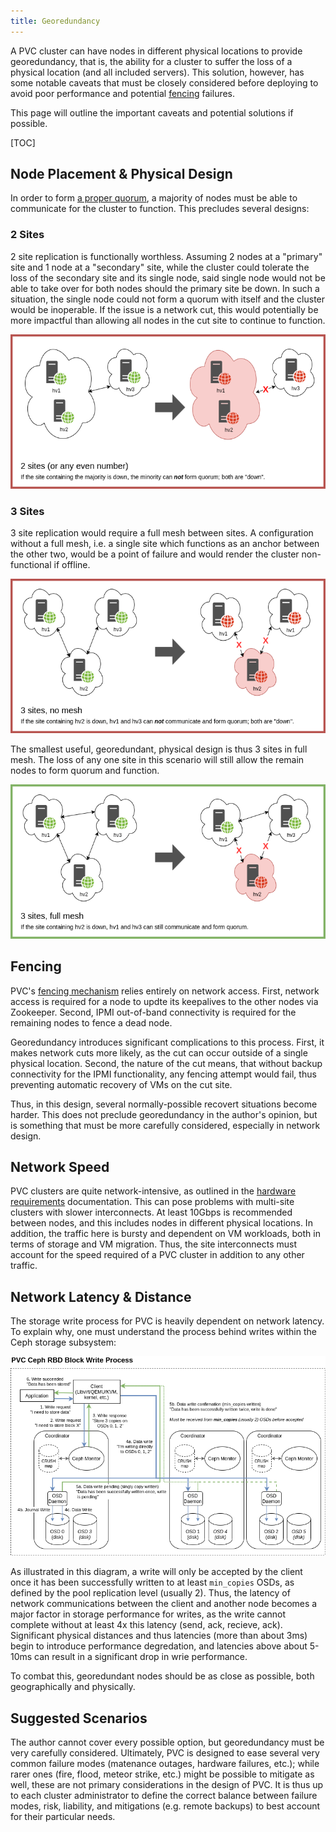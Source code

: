 ```yaml
---
title: Georedundancy
---
```


A PVC cluster can have nodes in different physical locations to provide georedundancy, that is, the ability for a cluster to suffer the loss of a physical location (and all included servers). This solution, however, has some notable caveats that must be closely considered before deploying to avoid poor performance and potential [fencing](fencing.md) failures.

This page will outline the important caveats and potential solutions if possible.

[TOC]

## Node Placement & Physical Design

In order to form [a proper quorum](cluster-architecture.md#quorum-and-node-loss), a majority of nodes must be able to communicate for the cluster to function. This precludes several designs:

### 2 Sites

2 site replication is functionally worthless. Assuming 2 nodes at a "primary" site and 1 node at a "secondary" site, while the cluster could tolerate the loss of the secondary site and its single node, said single node would not be able to take over for both nodes should the primary site be down. In such a situation, the single node could not form a quorum with itself and the cluster would be inoperable. If the issue is a network cut, this would potentially be more impactful than allowing all nodes in the cut site to continue to function.

[![2 Site Caveats](images/pvc-georedundancy-2-site.png)](images/pvc-georedundancy-2-site.png)

### 3 Sites

3 site replication would require a full mesh between sites. A configuration without a full mesh, i.e. a single site which functions as an anchor between the other two, would be a point of failure and would render the cluster non-functional if offline.

[![3 Site Caveats](images/pvc-georedundancy-broken-mesh.png)](images/pvc-georedundancy-broken-mesh.png)

The smallest useful, georedundant, physical design is thus 3 sites in full mesh. The loss of any one site in this scenario will still allow the remain nodes to form quorum and function.

[![3 Site Solution](images/pvc-georedundancy-full-mesh.png)](images/pvc-georedundancy-full-mesh.png)

## Fencing

PVC's [fencing mechanism](fencing.md) relies entirely on network access. First, network access is required for a node to updte its keepalives to the other nodes via Zookeeper. Second, IPMI out-of-band connectivity is required for the remaining nodes to fence a dead node.

Georedundancy introduces significant complications to this process. First, it makes network cuts more likely, as the cut can occur outside of a single physical location. Second, the nature of the cut means, that without backup connectivity for the IPMI functionality, any fencing attempt would fail, thus preventing automatic recovery of VMs on the cut site.

Thus, in this design, several normally-possible recovert situations become harder. This does not preclude georedundancy in the author's opinion, but is something that must be more carefully considered, especially in network design.

## Network Speed

PVC clusters are quite network-intensive, as outlined in the [hardware requirements](hardware-requirements.md##networking) documentation. This can pose problems with multi-site clusters with slower interconnects. At least 10Gbps is recommended between nodes, and this includes nodes in different physical locations. In addition, the traffic here is bursty and dependent on VM workloads, both in terms of storage and VM migration. Thus, the site interconnects must account for the speed required of a PVC cluster in addition to any other traffic.

## Network Latency & Distance

The storage write process for PVC is heavily dependent on network latency. To explain why, one must understand the process behind writes within the Ceph storage subsystem:

[![Ceph Write Process](images/pvc-ceph-write-process.png)](images/pvc-ceph-write-process.png)

As illustrated in this diagram, a write will only be accepted by the client once it has been successfully written to at least `min_copies` OSDs, as defined by the pool replication level (usually 2). Thus, the latency of network communications between the client and another node becomes a major factor in storage performance for writes, as the write cannot complete without at least 4x this latency (send, ack, recieve, ack). Significant physical distances and thus latencies (more than about 3ms) begin to introduce performance degredation, and latencies above about 5-10ms can result in a significant drop in wrie performance.

To combat this, georedundant nodes should be as close as possible, both geographically and physically.

## Suggested Scenarios

The author cannot cover every possible option, but georedundancy must be very carefully considered. Ultimately, PVC is designed to ease several very common failure modes (matenance outages, hardware failures, etc.); while rarer ones (fire, flood, meteor strike, etc.) might be possible to mitigate as well, these are not primary considerations in the design of PVC. It is thus up to each cluster administrator to define the correct balance between failure modes, risk, liability, and mitigations (e.g. remote backups) to best account for their particular needs.
